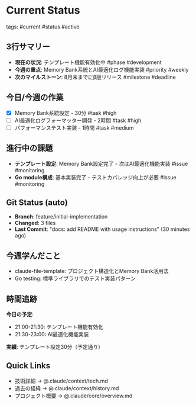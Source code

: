 # Current Status
tags: #current #status #active

## 3行サマリー
- **現在の状況**: テンプレート機能有効化中 #phase #development
- **今週の重点**: Memory Bank系統とAI最適化ログ機能実装 #priority #weekly
- **次のマイルストーン**: 8月末までにβ版リリース #milestone #deadline

## 今日/今週の作業
- [x] Memory Bank系統設定 - 30分 #task #high
- [ ] AI最適化ログフォーマッター開発 - 2時間 #task #high
- [ ] パフォーマンステスト実装 - 1時間 #task #medium

## 進行中の課題
- **テンプレート設定**: Memory Bank設定完了 - 次はAI最適化機能実装 #issue #monitoring
- **Go module構成**: 基本実装完了 - テストカバレッジ向上が必要 #issue #monitoring

## Git Status (auto)
- **Branch**: feature/initial-implementation
- **Changed**: 3 files
- **Last Commit**: "docs: add README with usage instructions" (30 minutes ago)

## 今週学んだこと
- claude-file-template: プロジェクト構造化とMemory Bank活用法
- Go testing: 標準ライブラリでのテスト実装パターン

## 時間追跡
**今日の予定**:
- 21:00-21:30: テンプレート機能有効化
- 21:30-23:00: AI最適化機能実装

**実績**: テンプレート設定30分（予定通り）

## Quick Links
- 技術詳細 → @.claude/context/tech.md
- 過去の経緯 → @.claude/context/history.md
- プロジェクト概要 → @.claude/core/overview.md